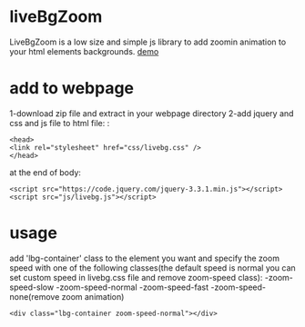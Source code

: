 # liveBgZoom
LiveBgZoom is a low size and simple js library to add zoomin animation to your html elements backgrounds.
[demo](https://livebgzoomdemo.netlify.com/)

# add to webpage

1-download zip file and extract in your webpage directory
2-add jquery and css and js file to html file:
:
  
```
<head>
<link rel="stylesheet" href="css/livebg.css" />
</head>
```
at the end of body:
  
```
<script src="https://code.jquery.com/jquery-3.3.1.min.js"></script>
<script src="js/livebg.js"></script>
```
# usage
add 'lbg-container' class to the element you want and specify the zoom speed with one of the following classes(the default speed is normal you can set custom speed in livebg.css file and remove zoom-speed class):
-zoom-speed-slow
-zoom-speed-normal
-zoom-speed-fast
-zoom-speed-none(remove zoom animation)
```
<div class="lbg-container zoom-speed-normal"></div>
```




